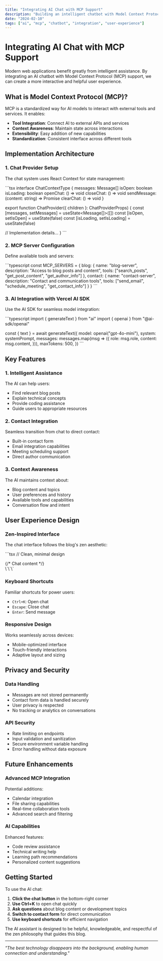 ```yaml
---
title: "Integrating AI Chat with MCP Support"
description: "Building an intelligent chatbot with Model Context Protocol support for enhanced user interaction and seamless contact functionality."
date: "2024-02-10"
tags: ["ai", "mcp", "chatbot", "integration", "user-experience"]
---
```


# Integrating AI Chat with MCP Support

Modern web applications benefit greatly from intelligent assistance. By integrating an AI chatbot with Model Context Protocol (MCP) support, we can create a more interactive and helpful user experience.

## What is Model Context Protocol (MCP)?

MCP is a standardized way for AI models to interact with external tools and services. It enables:

- **Tool Integration**: Connect AI to external APIs and services
- **Context Awareness**: Maintain state across interactions
- **Extensibility**: Easy addition of new capabilities
- **Standardization**: Consistent interface across different tools

## Implementation Architecture

### 1. Chat Provider Setup

The chat system uses React Context for state management:

\`\`\`tsx
interface ChatContextType {
  messages: Message[]
  isOpen: boolean
  isLoading: boolean
  openChat: () => void
  closeChat: () => void
  sendMessage: (content: string) => Promise<void>
  clearChat: () => void
}

export function ChatProvider({ children }: ChatProviderProps) {
  const [messages, setMessages] = useState<Message[]>([])
  const [isOpen, setIsOpen] = useState(false)
  const [isLoading, setIsLoading] = useState(false)

  // Implementation details...
}
\`\`\`

### 2. MCP Server Configuration

Define available tools and servers:

\`\`\`typescript
const MCP_SERVERS = {
  blog: {
    name: "blog-server",
    description: "Access to blog posts and content",
    tools: ["search_posts", "get_post_content", "get_author_info"]
  },
  contact: {
    name: "contact-server", 
    description: "Contact and communication tools",
    tools: ["send_email", "schedule_meeting", "get_contact_info"]
  }
}
\`\`\`

### 3. AI Integration with Vercel AI SDK

Use the AI SDK for seamless model integration:

\`\`\`typescript
import { generateText } from "ai"
import { openai } from "@ai-sdk/openai"

const { text } = await generateText({
  model: openai("gpt-4o-mini"),
  system: systemPrompt,
  messages: messages.map(msg => ({
    role: msg.role,
    content: msg.content,
  })),
  maxTokens: 500,
})
\`\`\`

## Key Features

### 1. Intelligent Assistance

The AI can help users:
- Find relevant blog posts
- Explain technical concepts
- Provide coding assistance
- Guide users to appropriate resources

### 2. Contact Integration

Seamless transition from chat to direct contact:
- Built-in contact form
- Email integration capabilities
- Meeting scheduling support
- Direct author communication

### 3. Context Awareness

The AI maintains context about:
- Blog content and topics
- User preferences and history
- Available tools and capabilities
- Conversation flow and intent

## User Experience Design

### Zen-Inspired Interface

The chat interface follows the blog's zen aesthetic:

\`\`\`tsx
// Clean, minimal design
<div className="w-full max-w-md h-[600px] bg-paper dark:bg-ink border border-ink/10 dark:border-paper/10 rounded-lg shadow-2xl">
  {/* Chat content */}
</div>
\`\`\`

### Keyboard Shortcuts

Familiar shortcuts for power users:
- `Ctrl+K`: Open chat
- `Escape`: Close chat
- `Enter`: Send message

### Responsive Design

Works seamlessly across devices:
- Mobile-optimized interface
- Touch-friendly interactions
- Adaptive layout and sizing

## Privacy and Security

### Data Handling

- Messages are not stored permanently
- Contact form data is handled securely
- User privacy is respected
- No tracking or analytics on conversations

### API Security

- Rate limiting on endpoints
- Input validation and sanitization
- Secure environment variable handling
- Error handling without data exposure

## Future Enhancements

### Advanced MCP Integration

Potential additions:
- Calendar integration
- File sharing capabilities
- Real-time collaboration tools
- Advanced search and filtering

### AI Capabilities

Enhanced features:
- Code review assistance
- Technical writing help
- Learning path recommendations
- Personalized content suggestions

## Getting Started

To use the AI chat:

1. **Click the chat button** in the bottom-right corner
2. **Use Ctrl+K** to open chat quickly
3. **Ask questions** about blog content or development topics
4. **Switch to contact form** for direct communication
5. **Use keyboard shortcuts** for efficient navigation

The AI assistant is designed to be helpful, knowledgeable, and respectful of the zen philosophy that guides this blog.

---

*"The best technology disappears into the background, enabling human connection and understanding."*
